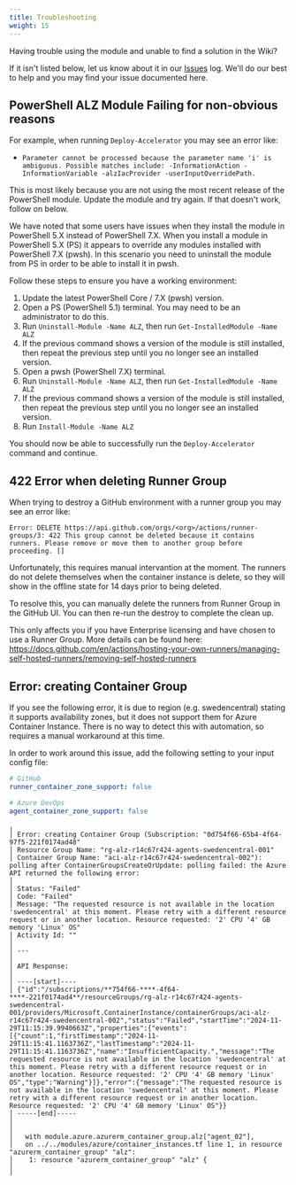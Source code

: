 ```yaml
---
title: Troubleshooting
weight: 15
---
```

Having trouble using the module and unable to find a solution in the Wiki?

If it isn't listed below, let us know about it in our [Issues][Issues] log. We'll do our best to help and you may find your issue documented here.

## PowerShell ALZ Module Failing for non-obvious reasons

For example, when running `Deploy-Accelerator` you may see an error like:

- `Parameter cannot be processed because the parameter name 'i' is ambiguous. Possible matches include: -InformationAction -InformationVariable -alzIacProvider -userInputOverridePath.`

This is most likely because you are not using the most recent release of the PowerShell module. Update the module and try again. If that doesn't work, follow on below.

We have noted that some users have issues when they install the module in PowerShell 5.X instead of PowerShell 7.X. When you install a module in PowerShell 5.X (PS) it appears to override any modules installed with PowerShell 7.X (pwsh). In this scenario you need to uninstall the module from PS in order to be able to install it in pwsh.

Follow these steps to ensure you have a working environment:

1. Update the latest PowerShell Core / 7.X (pwsh) version.
2. Open a PS (PowerShell 5.1) terminal. You may need to be an administrator to do this.
3. Run `Uninstall-Module -Name ALZ`, then run `Get-InstalledModule -Name ALZ`
4. If the previous command shows a version of the module is still installed, then repeat the previous step until you no longer see an installed version.
5. Open a pwsh (PowerShell 7.X) terminal.
6. Run `Uninstall-Module -Name ALZ`, then run `Get-InstalledModule -Name ALZ`
7. If the previous command shows a version of the module is still installed, then repeat the previous step until you no longer see an installed version.
8. Run `Install-Module -Name ALZ`

You should now be able to successfully run the `Deploy-Accelerator` command and continue.

## 422 Error when deleting Runner Group

When trying to destroy a GitHub environment with a runner group you may see an error like:

`Error: DELETE https://api.github.com/orgs/<org>/actions/runner-groups/3: 422 This group cannot be deleted because it contains runners. Please remove or move them to another group before proceeding. []`

Unfortunately, this requires manual intervantion at the moment. The runners do not delete themselves when the container instance is delete, so they will show in the offline state for 14 days prior to being deleted.

To resolve this, you can manually delete the runners from Runner Group in the GitHub UI. You can then re-run the destroy to complete the clean up.

This only affects you if you have Enterprise licensing and have chosen to use a Runner Group. More details can be found here: <https://docs.github.com/en/actions/hosting-your-own-runners/managing-self-hosted-runners/removing-self-hosted-runners>

<!-- markdownlint-enable no-inline-html -->

[Issues]:     https://github.com/Azure/alz-terraform-accelerator/issues "Our issues log"

## Error: creating Container Group

If you see the following error, it is due to region (e.g. swedencentral) stating it supports availability zones, but it does not support them for Azure Container Instance. There is no way to detect this with automation, so requires a manual workaround at this time.

In order to work around this issue, add the following setting to your input config file:

```yaml
# GitHub
runner_container_zone_support: false

# Azure DevOps
agent_container_zone_support: false
```

```text
╷
│ Error: creating Container Group (Subscription: "0d754f66-65b4-4f64-97f5-221f0174ad48"
│ Resource Group Name: "rg-alz-r14c67r424-agents-swedencentral-001"
│ Container Group Name: "aci-alz-r14c67r424-swedencentral-002"): polling after ContainerGroupsCreateOrUpdate: polling failed: the Azure API returned the following error:
│
│ Status: "Failed"
│ Code: "Failed"
│ Message: "The requested resource is not available in the location 'swedencentral' at this moment. Please retry with a different resource request or in another location. Resource requested: '2' CPU '4' GB memory 'Linux' OS"
│ Activity Id: ""
│
│ ---
│
│ API Response:
│
│ ----[start]----
│ {"id":"/subscriptions/**754f66-****-4f64-****-221f0174ad4**/resourceGroups/rg-alz-r14c67r424-agents-swedencentral-001/providers/Microsoft.ContainerInstance/containerGroups/aci-alz-r14c67r424-swedencentral-002","status":"Failed","startTime":"2024-11-29T11:15:39.9940663Z","properties":{"events":[{"count":1,"firstTimestamp":"2024-11-29T11:15:41.1163736Z","lastTimestamp":"2024-11-29T11:15:41.1163736Z","name":"InsufficientCapacity.","message":"The requested resource is not available in the location 'swedencentral' at this moment. Please retry with a different resource request or in another location. Resource requested: '2' CPU '4' GB memory 'Linux' OS","type":"Warning"}]},"error":{"message":"The requested resource is not available in the location 'swedencentral' at this moment. Please retry with a different resource request or in another location. Resource requested: '2' CPU '4' GB memory 'Linux' OS"}}
│ -----[end]-----
│
│
│   with module.azure.azurerm_container_group.alz["agent_02"],
│   on ../../modules/azure/container_instances.tf line 1, in resource "azurerm_container_group" "alz":
│    1: resource "azurerm_container_group" "alz" {
│
╵
```
